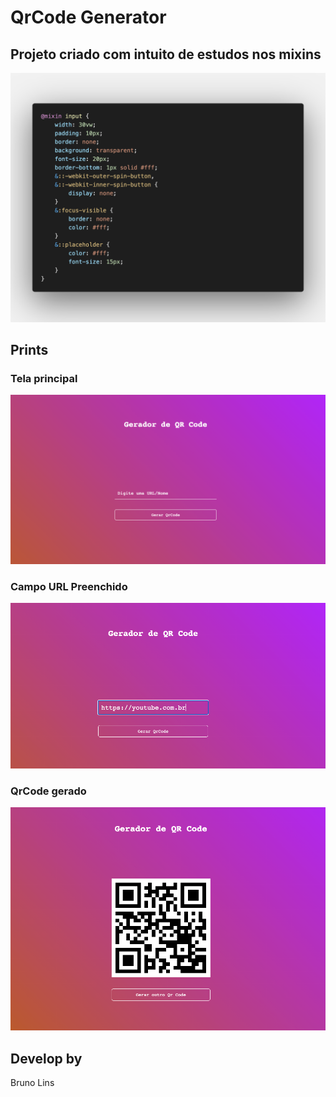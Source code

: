 # QrCode Generator

## Projeto criado com intuito de estudos nos mixins
![init_screen](./src/assets/prints/code.png)

## Prints

### Tela principal
![init_screen](./src/assets/prints/init_screen.png)

### Campo URL Preenchido
![typed](./src/assets/prints/typed.png)

### QrCode gerado
![qr_code](./src/assets/prints/qr_code.png)


## Develop by
Bruno Lins